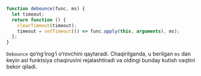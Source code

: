 ```js demo
function debounce(func, ms) {
  let timeout;
  return function () {
    clearTimeout(timeout);
    timeout = setTimeout(() => func.apply(this, arguments), ms);
  };
}
```

`Debounce` qo‘ng‘irog‘i o‘rovchini qaytaradi. Chaqirilganda, u berilgan `ms` dan keyin asl funktsiya chaqiruvini rejalashtiradi va oldingi bunday kutish vaqtini bekor qiladi.
